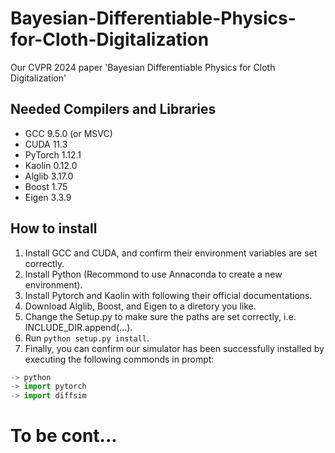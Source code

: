 # Bayesian-Differentiable-Physics-for-Cloth-Digitalization
Our CVPR 2024 paper 'Bayesian Differentiable Physics for Cloth Digitalization'

## Needed Compilers and Libraries

- GCC 9.5.0 (or MSVC)
- CUDA 11.3
- PyTorch 1.12.1
- Kaolin 0.12.0
- Alglib 3.17.0
- Boost 1.75
- Eigen 3.3.9

## How to install

1. Install GCC and CUDA, and confirm their environment variables are set correctly.
2. Install Python (Recommond to use Annaconda to create a new environment).
3. Install Pytorch and Kaolin with following their official documentations.
4. Download Alglib, Boost, and Eigen to a diretory you like.
5. Change the Setup.py to make sure the paths are set correctly, i.e. INCLUDE_DIR.append(...).
6. Run `python setup.py install`.
7. Finally, you can confirm our simulator has been successfully installed by executing the following commonds in prompt:

```python
-> python
-> import pytorch
-> import diffsim
```

# To be cont...
